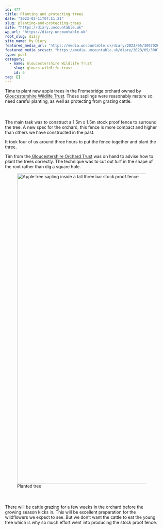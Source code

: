 ```yaml
---
id: 477
title: Planting and protecting trees
date: "2023-03-11T07:11:21"
slug: planting-and-protecting-trees
site: "https://diary.uncountable.uk"
wp_url: "https://diary.uncountable.uk"
root_slug: diary
site_name: My Diary
featured_media_url: "https://media.uncountable.uk/diary/2023/05/30070201/IMG20230311111810.webp"
featured_media_srcset: "https://media.uncountable.uk/diary/2023/05/30070201/IMG20230311111810-300x178.webp 300w, https://media.uncountable.uk/diary/2023/05/30070201/IMG20230311111810-1024x609.webp 1024w, https://media.uncountable.uk/diary/2023/05/30070201/IMG20230311111810-150x150.webp 150w, https://media.uncountable.uk/diary/2023/05/30070201/IMG20230311111810-640x380.webp 640w, https://media.uncountable.uk/diary/2023/05/30070201/IMG20230311111810.webp 2000w"
type: post
category:
  - name: Gloucestershire Wildlife Trust
    slug: gloucs-wildlife-trust
    id: 6
tag: []
---
```



<p>Time to plant new apple trees in the Fromebridge orchard owned by <a href="https://www.gloucestershirewildlifetrust.co.uk/volunteer">Gloucestershire Wildlife Trust</a>.  These saplings were reasonably mature so need careful planting, as well as protecting from grazing cattle.</p>


<style>.kb-row-layout-id_b190b3-8c > .kt-row-column-wrap{align-content:start;}:where(.kb-row-layout-id_b190b3-8c > .kt-row-column-wrap) > .wp-block-kadence-column{justify-content:start;}.kb-row-layout-id_b190b3-8c > .kt-row-column-wrap{column-gap:var(--global-kb-gap-md, 2rem);row-gap:var(--global-kb-gap-md, 2rem);padding-top:var(--global-kb-spacing-sm, 1.5rem);padding-bottom:var(--global-kb-spacing-sm, 1.5rem);grid-template-columns:repeat(2, minmax(0, 1fr));}.kb-row-layout-id_b190b3-8c > .kt-row-layout-overlay{opacity:0.30;}@media all and (max-width: 1024px){.kb-row-layout-id_b190b3-8c > .kt-row-column-wrap{grid-template-columns:repeat(2, minmax(0, 1fr));}}@media all and (max-width: 767px){.kb-row-layout-id_b190b3-8c > .kt-row-column-wrap{grid-template-columns:minmax(0, 1fr);}.kb-row-layout-id_b190b3-8c > .kt-row-column-wrap > .wp-block-kadence-column:nth-of-type(1){order:2;}.kb-row-layout-id_b190b3-8c > .kt-row-column-wrap > .wp-block-kadence-column:nth-of-type(2){order:1;}.kb-row-layout-id_b190b3-8c > .kt-row-column-wrap > .wp-block-kadence-column:nth-of-type(3){order:12;}.kb-row-layout-id_b190b3-8c > .kt-row-column-wrap > .wp-block-kadence-column:nth-of-type(4){order:11;}.kb-row-layout-id_b190b3-8c > .kt-row-column-wrap > .wp-block-kadence-column:nth-of-type(5){order:22;}.kb-row-layout-id_b190b3-8c > .kt-row-column-wrap > .wp-block-kadence-column:nth-of-type(6){order:21;}.kb-row-layout-id_b190b3-8c > .kt-row-column-wrap > .wp-block-kadence-column:nth-of-type(7){order:32;}.kb-row-layout-id_b190b3-8c > .kt-row-column-wrap > .wp-block-kadence-column:nth-of-type(8){order:31;}}</style><div class="kb-row-layout-wrap kb-row-layout-id_b190b3-8c alignnone wp-block-kadence-rowlayout"><div class="kt-row-column-wrap kt-has-2-columns kt-row-layout-equal kt-tab-layout-inherit kt-mobile-layout-row kt-row-valign-top">
<style>.kadence-column_5d5282-02 > .kt-inside-inner-col,.kadence-column_5d5282-02 > .kt-inside-inner-col:before{border-top-left-radius:0px;border-top-right-radius:0px;border-bottom-right-radius:0px;border-bottom-left-radius:0px;}.kadence-column_5d5282-02 > .kt-inside-inner-col{column-gap:var(--global-kb-gap-sm, 1rem);}.kadence-column_5d5282-02 > .kt-inside-inner-col{flex-direction:column;}.kadence-column_5d5282-02 > .kt-inside-inner-col > .aligncenter{width:100%;}.kadence-column_5d5282-02 > .kt-inside-inner-col:before{opacity:0.3;}.kadence-column_5d5282-02{position:relative;}@media all and (max-width: 1024px){.kadence-column_5d5282-02 > .kt-inside-inner-col{flex-direction:column;justify-content:center;}}@media all and (max-width: 767px){.kadence-column_5d5282-02 > .kt-inside-inner-col{flex-direction:column;justify-content:center;}}</style>
<div class="wp-block-kadence-column kadence-column_5d5282-02"><div class="kt-inside-inner-col">
<p>The main task was to construct a 1.5m x 1.5m stock proof fence to surround the tree.  A new spec for the orchard, this fence is more compact and higher than others we have constructed in the past.</p>



<p>It took four of us around three hours to put the fence together and plant the three.</p>



<p>Tim from the<a href="https://glosorchards.org/home/"> Gloucestershire Orchard Trust</a> was on hand to advise how to plant the trees correctly.  The technique was to cut out turf in the shape of the root rather than dig a square hole. </p>
</div></div>


<style>.kadence-column_322121-68 > .kt-inside-inner-col,.kadence-column_322121-68 > .kt-inside-inner-col:before{border-top-left-radius:0px;border-top-right-radius:0px;border-bottom-right-radius:0px;border-bottom-left-radius:0px;}.kadence-column_322121-68 > .kt-inside-inner-col{column-gap:var(--global-kb-gap-sm, 1rem);}.kadence-column_322121-68 > .kt-inside-inner-col{flex-direction:column;}.kadence-column_322121-68 > .kt-inside-inner-col > .aligncenter{width:100%;}.kadence-column_322121-68 > .kt-inside-inner-col:before{opacity:0.3;}.kadence-column_322121-68{position:relative;}@media all and (max-width: 1024px){.kadence-column_322121-68 > .kt-inside-inner-col{flex-direction:column;justify-content:center;}}@media all and (max-width: 767px){.kadence-column_322121-68 > .kt-inside-inner-col{flex-direction:column;justify-content:center;}}</style>
<div class="wp-block-kadence-column kadence-column_322121-68"><div class="kt-inside-inner-col">
<figure class="wp-block-image size-large"><img loading="lazy" decoding="async" width="768" height="1024" src="https://media.uncountable.uk/diary/2023/05/30070203/IMG20230311125403-768x1024.webp" alt="Apple tree sapling inside a tall three bar stock proof fence" class="wp-image-473" srcset="https://media.uncountable.uk/diary/2023/05/30070203/IMG20230311125403-768x1024.webp 768w, https://media.uncountable.uk/diary/2023/05/30070203/IMG20230311125403-225x300.webp 225w, https://media.uncountable.uk/diary/2023/05/30070203/IMG20230311125403-480x640.webp 480w, https://media.uncountable.uk/diary/2023/05/30070203/IMG20230311125403-scaled.webp 1920w" sizes="auto, (max-width: 768px) 100vw, 768px" /><figcaption class="wp-element-caption">Planted tree</figcaption></figure>
</div></div>

</div></div>


<p>There will be cattle grazing for a few weeks in the orchard before the growing season kicks in.  This will be excellent preparation for the wildflowers we expect to see.  But we don&#8217;t want the cattle to eat the young tree which is why so much effort went into producing the stock proof fence.</p>
